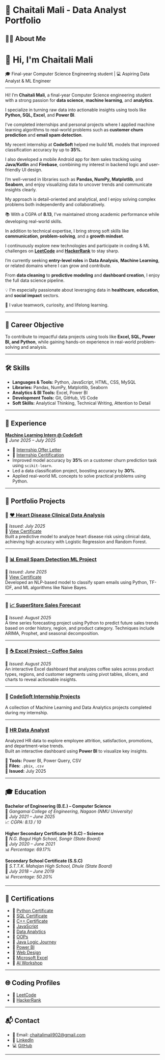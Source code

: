 # 📁 Chaitali Mali - Data Analyst Portfolio 

## 👩‍💻 About Me

# 👋 Hi, I'm Chaitali Mali

🎓 Final-year Computer Science Engineering student | 💻 Aspiring Data Analyst & ML Engineer

---

Hi! I’m **Chaitali Mali**, a final-year Computer Science engineering student with a strong passion for **data science**, **machine learning**, and **analytics**.

I specialize in turning raw data into actionable insights using tools like **Python, SQL, Excel**, and **Power BI**.

I’ve completed internships and personal projects where I applied machine learning algorithms to real-world problems such as **customer churn prediction** and **email spam detection**.

My recent internship at **CodeSoft** helped me build ML models that improved classification accuracy by up to **35%**.

I also developed a mobile Android app for item sales tracking using **Java/Kotlin** and **Firebase**, combining my interest in backend logic and user-friendly UI design.

I’m well-versed in libraries such as **Pandas, NumPy, Matplotlib**, and **Seaborn**, and enjoy visualizing data to uncover trends and communicate insights clearly.

My approach is detail-oriented and analytical, and I enjoy solving complex problems both independently and collaboratively.

📚 With a CGPA of **8.13**, I’ve maintained strong academic performance while developing real-world skills.

In addition to technical expertise, I bring strong soft skills like **communication**, **problem-solving**, and a **growth mindset**.

I continuously explore new technologies and participate in coding & ML challenges on **[LeetCode](https://leetcode.com/u/mGlmTqRsNn/)** and **[HackerRank](https://www.hackerrank.com/profile/chaitalimali902)** to stay sharp.

I’m currently seeking **entry-level roles** in **Data Analysis**, **Machine Learning**, or related domains where I can grow and contribute.

From **data cleaning** to **predictive modeling** and **dashboard creation**, I enjoy the full data science pipeline.

💡 I'm especially passionate about leveraging data in **healthcare**, **education**, and **social impact** sectors.

🤝 I value teamwork, curiosity, and lifelong learning.

---

## 🎯 Career Objective

To contribute to impactful data projects using tools like **Excel, SQL, Power BI, and Python**, while gaining hands-on experience in real-world problem-solving and analysis.

---

## 🛠️ Skills

- **Languages & Tools:** Python, JavaScript, HTML, CSS, MySQL  
- **Libraries:** Pandas, NumPy, Matplotlib, Seaborn  
- **Analytics & BI Tools:** Excel, Power BI  
- **Development Tools:** Git, GitHub, VS Code  
- **Soft Skills:** Analytical Thinking, Technical Writing, Attention to Detail

---

## 💼 Experience

**[Machine Learning Intern @ CodeSoft](https://github.com/Chaitali-mali/CodeSoft-Internship-Projects)**  
📅 *June 2025 – July 2025*  
- 📄 [Internship Offer Letter](https://drive.google.com/file/d/1mEhHdyscaE6w-H0Bk75_VXtPzwj5gbBB/view?usp=sharing)
- 📄 [Internship Ceritification](https://drive.google.com/file/d/1XMbeLomPp8GZUtU_rF2Hng6xqO-bgYfK/view?usp=sharing)
- Improved model accuracy by **35%** on a customer churn prediction task using `scikit-learn`.  
- Led a data classification project, boosting accuracy by **30%**.  
- Applied real-world ML concepts to solve practical problems using Python.

---

## 📁 Portfolio Projects

### 🔹 [❤️ Heart Disease Clinical Data Analysis](https://github.com/Chaitali-mali/Heart-Disease-Clinical)  

📅 *Issued: July 2025*  
🔗 [View Certificate](#) <!-- Replace with your actual certificate link -->  
Built a predictive model to analyze heart disease risk using clinical data, achieving high accuracy with Logistic Regression and Random Forest.

---

### 🔹 [📊 Email Spam Detection ML Project](https://github.com/Chaitali-mali/Email-Spam-Project) 

📅 *Issued: June 2025*  
🔗 [View Certificate](#)  
Developed an NLP-based model to classify spam emails using Python, TF-IDF, and ML algorithms like Naive Bayes.

---
### 🔹 [📈 SuperStore Sales Forecast](https://github.com/Chaitali-mali/SuperStore-Sales-Forecast)

📅 *Issued: August 2025*  
A time series forecasting project using Python to predict future sales trends based on order history, region, and product category. Techniques include ARIMA, Prophet, and seasonal decomposition.

---
### 🔹 [☕ Excel Project – Coffee Sales](https://github.com/Chaitali-mali/excel-project-coffee-sales)

📅 *Issued: August 2025*  
An interactive Excel dashboard that analyzes coffee sales across product types, regions, and customer segments using pivot tables, slicers, and charts to reveal actionable insights.

---
### 🔹 [CodeSoft Internship Projects](https://github.com/Chaitali-mali/CodeSoft-Internship-Projects)  

A collection of Machine Learning and Data Analytics projects completed during my internship.

---

### 🔹 [HR Data Analyst](https://github.com/Chaitali-mali/HR-Data-Analysis)  

Analyzed HR data to explore employee attrition, satisfaction, promotions, and department-wise trends.  
Built an interactive dashboard using **Power BI** to visualize key insights.

🔹 **Tools:** Power BI, Power Query, CSV  
📁 **Files:** `.pbix`, `.csv`  
📅 **Issued:** July 2025  

---


## 🎓 Education

**Bachelor of Engineering (B.E.) – Computer Science**  
📍 *Gangamai College of Engineering, Nagaon (NMU University)*  
📅 *July 2021 – June 2025*  
📈 *CGPA: 8.13 / 10*

**Higher Secondary Certificate (H.S.C) – Science**  
📍 *N.G. Bagul High School, Songir (State Board)*  
📅 *July 2020 – June 2021*  
📊 *Percentage: 69.17%*

**Secondary School Certificate (S.S.C)**  
📍 *S.T.T.K. Mahajan High School, Dhule (State Board)*  
📅 *July 2018 – June 2019*  
📊 *Percentage: 50.20%*

---

## 📜 Certifications

- 📄 [Python Certificate](https://drive.google.com/file/d/1EMK_UiR8UUHxZI4jI_ZQo0ze6f6BYS3S/view?usp=sharing)  
- 📄 [SQL Certificate](https://drive.google.com/file/d/1F5_Nj7JHVGCNs0CDbEVHi9V2mroGzof2/view?usp=sharing)  
- 📄 [C++ Certificate](https://drive.google.com/file/d/118-hEzghgMpQvsvSRx8GD_2JedwKvWL5/view?usp=sharing)  
- 📄 [JavaScript](https://drive.google.com/file/d/16jfIm2sgK2j9X12LpoJaMhuynhYOgVHg/view?usp=sharing)  
- 📄 [Data Analytics](https://drive.google.com/file/d/1Wu2eSRxtaOeXInbMuthcjwN-JYk9rBYT/view?usp=sharing)  
- 📄 [OOPs](https://drive.google.com/file/d/1i6uNnlKrSBsLcpjaJke72xrQmTDZhbXg/view?usp=sharing)  
- 📄 [Java Logic Journey](https://drive.google.com/file/d/1XmC4sKZBsFDoQId9FXVMIv-CvRNsnrMo/view?usp=sharing)  
- 📄 [Power BI](https://drive.google.com/file/d/1zIfOYyjLbBI8HpcPsbgaDYLgeB9hqY59/view?usp=sharing)  
- 📄 [Web Design](https://drive.google.com/file/d/10pYoRLB-ujzO8Oui7JtkkqYvCE60dRW_/view?usp=sharing)  
- 📄 [Microsoft Excel](https://drive.google.com/file/d/1nK8KEhscHjz9s8B4D9H4RoV1f5srzeXf/view?usp=sharing)  
- 📄 [AI Workshop](https://drive.google.com/file/d/1tDEzJ_3h6hR3g4HDk0jjZ2CfAmLIKzVb/view?usp=sharing)

---
## 🌐 Coding Profiles

- 🧠 [LeetCode](https://leetcode.com/u/mGlmTqRsNn/)  
- 🧠 [HackerRank](https://www.hackerrank.com/profile/chaitalimali902)

---

## 📬 Contact

- 📧 Email: [chaitalimali902@gmail.com](mailto:chaitalimali902@gmail.com)  
- 🔗 [LinkedIn](https://www.linkedin.com/in/chaitalimali/)  
- 💻 [GitHub](https://github.com/Chaitali-mali)

---



